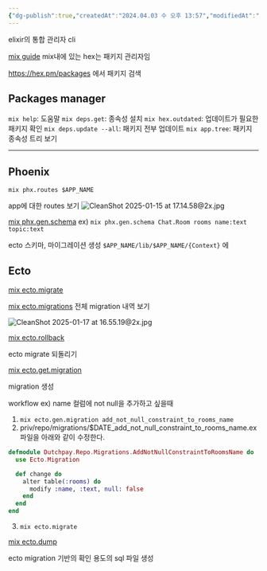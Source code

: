 ```yaml
---
{"dg-publish":true,"createdAt":"2024.04.03 수 오후 13:57","modifiedAt":"2025.01.17 금 오후 18:15","tags":["elixir","mix","hex","phoenix","ecto"],"permalink":"/Dev/elixir/mix/","dgPassFrontmatter":true}
---
```



elixir의 통합 관리자 cli

[mix guide](https://hexdocs.pm/elixir/introduction-to-mix.html)
mix내에 있는 hex는 패키지 관리자임

https://hex.pm/packages
에서 패키지 검색

## Packages manager

`mix help`: 도움말
`mix deps.get`: 종속성 설치
`mix hex.outdated`: 업데이트가 필요한 패키지 확인
`mix deps.update --all`: 패키지 전부 업데이트
`mix app.tree`: 패키지 종속성 트리 보기

***

## Phoenix

`mix phx.routes $APP_NAME`

app에 대한 routes 보기
![CleanShot 2025-01-15 at 17.14.58@2x.jpg](/img/user/env/%EC%B2%A8%EB%B6%80%ED%8C%8C%EC%9D%BC/CleanShot%202025-01-15%20at%2017.14.58@2x.jpg)

[mix phx.gen.schema](https://hexdocs.pm/phoenix/Mix.Tasks.Phx.Gen.Schema.html)
ex) `mix phx.gen.schema Chat.Room rooms name:text topic:text`

ecto 스키마, 마이그레이션 생성
`$APP_NAME/lib/$APP_NAME/{Context}` 에

## Ecto

[mix ecto.migrate](https://hexdocs.pm/ecto_sql/Mix.Tasks.Ecto.Migrate.html)

[mix ecto.migrations](https://hexdocs.pm/ecto_sql/Mix.Tasks.Ecto.Migrate.html)
전체 migration 내역 보기

![CleanShot 2025-01-17 at 16.55.19@2x.jpg](/img/user/env/%EC%B2%A8%EB%B6%80%ED%8C%8C%EC%9D%BC/CleanShot%202025-01-17%20at%2016.55.19@2x.jpg)

[mix ecto.rollback](https://hexdocs.pm/ecto_sql/Mix.Tasks.Ecto.Rollback.html)

ecto migrate 되돌리기

[mix ecto.get.migration](https://hexdocs.pm/ecto_sql/Mix.Tasks.Ecto.Gen.Migration.html)

migration 생성

workflow ex)
name 컬럼에 not null을 추가하고 싶을때
1. `mix ecto.gen.migration add_not_null_constraint_to_rooms_name`
2. priv/repo/migrations/$DATE_add_not_null_constraint_to_rooms_name.ex 파일을 아래와 같이 수정한다.
```elixir
defmodule Dutchpay.Repo.Migrations.AddNotNullConstraintToRoomsName do
  use Ecto.Migration

  def change do
    alter table(:rooms) do
      modify :name, :text, null: false
    end
  end
end

```
3. `mix ecto.migrate`

[mix ecto.dump](https://hexdocs.pm/ecto_sql/Mix.Tasks.Ecto.Dump.html)

ecto migration 기반의 확인 용도의 sql 파일 생성
